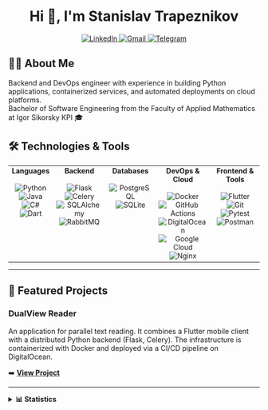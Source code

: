 <!-- Header -->
<div id="header" align="center">
  <h1 align="center">Hi 👋, I'm Stanislav Trapeznikov</h1>


  <!-- Social Badges -->
  <p align="center">
    <a href="https://linkedin.com/in/trapeznikov" target="_blank">
      <img src="https://img.shields.io/badge/LinkedIn-0077B5?style=for-the-badge&logo=linkedin&logoColor=white" alt="LinkedIn"/>
    </a>
    <a href="mailto:s.trapeznikov2004@gmail.com">
      <img src="https://img.shields.io/badge/Gmail-D14836?style=for-the-badge&logo=gmail&logoColor=white" alt="Gmail"/>
    </a>
    <a href="https://t.me/trapeznikov2004" target="_blank">
      <img src="https://img.shields.io/badge/Telegram-2CA5E0?style=for-the-badge&logo=telegram&logoColor=white" alt="Telegram"/>
    </a>
  </p>
</div>



## 👨‍💻 About Me
<p> Backend and DevOps engineer with experience in building Python applications, containerized services, and automated deployments on cloud platforms. </br>Bachelor of Software Engineering from the Faculty of Applied Mathematics at Igor Sikorsky KPI 🎓 </p>


## 🛠️ Technologies & Tools
<table>
<tr>
<td align="center" valign="top">
<strong>Languages</strong><br><br>
<img alt="Python" src="https://img.shields.io/badge/-Python-3776AB?style=flat-square&logo=python&logoColor=white" /><br>
<img alt="Java" src="https://img.shields.io/badge/-Java-ED8B00?style=flat-square&logo=openjdk&logoColor=white" /><br>
<img alt="C#" src="https://img.shields.io/badge/-C%23-239120?style=flat-square&logo=c-sharp&logoColor=white" /><br>
<img alt="Dart" src="https://img.shields.io/badge/-Dart-0175C2?style=flat-square&logo=dart&logoColor=white" />
</td>
<td align="center" valign="top">
<strong>Backend</strong><br><br>
<img alt="Flask" src="https://img.shields.io/badge/-Flask-000000?style=flat-square&logo=flask&logoColor=white" /><br>
<img alt="Celery" src="https://img.shields.io/badge/-Celery-37814A?style=flat-square&logo=celery&logoColor=white" /><br>
<img alt="SQLAlchemy" src="https://img.shields.io/badge/-SQLAlchemy-D71F00?style=flat-square&logo=sqlalchemy&logoColor=white" /><br>
<img alt="RabbitMQ" src="https://img.shields.io/badge/-RabbitMQ-FF6600?style=flat-square&logo=rabbitmq&logoColor=white" />
</td>
<td align="center" valign="top">
<strong>Databases</strong><br><br>
<img alt="PostgreSQL" src="https://img.shields.io/badge/-PostgreSQL-4169E1?style=flat-square&logo=postgresql&logoColor=white" /><br>
<img alt="SQLite" src="https://img.shields.io/badge/-SQLite-003B57?style=flat-square&logo=sqlite&logoColor=white" />
</td>
<td align="center" valign="top">
<strong>DevOps & Cloud</strong><br><br>
<img alt="Docker" src="https://img.shields.io/badge/-Docker-2496ED?style=flat-square&logo=docker&logoColor=white" /><br>
<img alt="GitHub Actions" src="https://img.shields.io/badge/-GitHub%20Actions-2088FF?style=flat-square&logo=github-actions&logoColor=white" /><br>
<img alt="DigitalOcean" src="https://img.shields.io/badge/-DigitalOcean-0080FF?style=flat-square&logo=digitalocean&logoColor=white" /><br>
<img alt="Google Cloud" src="https://img.shields.io/badge/-Google%20Cloud-4285F4?style=flat-square&logo=google-cloud&logoColor=white" /><br>
<img alt="Nginx" src="https://img.shields.io/badge/-Nginx-009639?style=flat-square&logo=nginx&logoColor=white" />
</td>
<td align="center" valign="top">
<strong>Frontend & Tools</strong><br><br>
<img alt="Flutter" src="https://img.shields.io/badge/-Flutter-02569B?style=flat-square&logo=flutter&logoColor=white" /><br>
<img alt="Git" src="https://img.shields.io/badge/-Git-F05032?style=flat-square&logo=git&logoColor=white" /><br>
<img alt="Pytest" src="https://img.shields.io/badge/-Pytest-0A9B71?style=flat-square&logo=pytest&logoColor=white" /><br>
<img alt="Postman" src="https://img.shields.io/badge/-Postman-FF6C37?style=flat-square&logo=postman&logoColor=white" />
<br>

</td>
</tr>
</table>

---

## 🚀 Featured Projects


<h3>DualView Reader</h3>
<p>An application for parallel text reading. It combines a Flutter mobile client with a distributed Python backend (Flask, Celery). The infrastructure is containerized with Docker and deployed via a CI/CD pipeline on DigitalOcean.</p>
➡️ <strong><a href="https://github.com/dvreader">View Project</a></strong>



---

<details>
<summary><b>📊 Statistics</b></summary>
<img src="https://github-readme-stats-one-henna-85.vercel.app/api?username=KoeGoorn&show_icons=true&theme=radical&hide_border=true&count_private=true&show=prs_merged&hide=stars" alt="GitHub Stats"/>
<img src="https://github-readme-stats-one-henna-85.vercel.app/api/top-langs/?username=KoeGoorn&theme=radical&hide_border=true&count_private=true" alt="Top Languages"/>
<p><img src="https://github-readme-activity-graph.vercel.app/graph?username=KoeGoorn&theme=tokyo-night&hide_border=true" alt="GitHub Activity Graph"/></p>
<p> <img src="https://wakatime.com/share/@b990f53c-a40e-4a73-a4ed-f7a43aecaa46/128b1acf-a08c-4ec3-9da2-233567245455.svg" alt="WakaTime Stats"/></p>

<p><img src="/metrics.plugin.wakatime.svg" alt="Metrics"></p>

<!--START_SECTION:waka-->
![Code Time](http://img.shields.io/badge/Code%20Time-16%20hrs%2044%20mins-blue)

📊 **This Week I Spent My Time On** 

```text
💬 Programming Languages: 
Other                    6 hrs 6 mins        ███████████████░░░░░░░░░░   61.87 % 
YAML                     1 hr 59 mins        █████░░░░░░░░░░░░░░░░░░░░   20.26 % 
Markdown                 1 hr 15 mins        ███░░░░░░░░░░░░░░░░░░░░░░   12.84 % 
JSON                     11 mins             █░░░░░░░░░░░░░░░░░░░░░░░░   02.03 % 
GitIgnore file           9 mins              ░░░░░░░░░░░░░░░░░░░░░░░░░   01.53 % 
```


 Last Updated on 03/09/2025 12:23:30 UTC
<!--END_SECTION:waka-->

</details>
